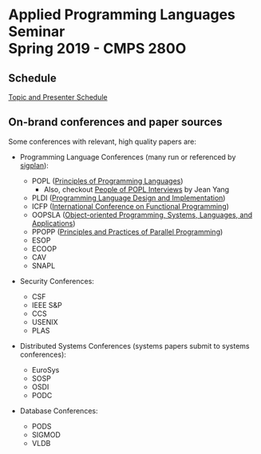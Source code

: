 # Applied Programming Languages Seminar <br/> Spring 2019 - CMPS 280O 

## Schedule
[Topic and Presenter Schedule](https://kohdmonkey.github.io/apl.spring19/schedule)

## On-brand conferences and paper sources
Some conferences with relevant, high quality papers are:

* Programming Language Conferences (many run or referenced by [sigplan][conferences-sigplan]):
    * POPL ([Principles of Programming Languages](https://www.sigplan.org/Conferences/POPL/))
        * Also, checkout [People of POPL Interviews](https://www.cs.cmu.edu/~popl-interviews/about.html) by Jean Yang
    * PLDI   ([Programming Language Design and Implementation](https://www.sigplan.org/Conferences/PLDI/))
    * ICFP   ([International Conference on Functional Programming](https://www.sigplan.org/Conferences/ICFP/))
    * OOPSLA ([Object-oriented Programming, Systems, Languages, and Applications](https://www.sigplan.org/Conferences/OOPSLA/))
    * PPOPP  ([Principles and Practices of Parallel Programming](https://www.sigplan.org/Conferences/PPOPP/))
    * ESOP
    * ECOOP
    * CAV
    * SNAPL
    
* Security Conferences:
    * CSF
    * IEEE S&P
    * CCS
    * USENIX
    * PLAS
    
* Distributed Systems Conferences (systems papers submit to systems conferences):
    * EuroSys
    * SOSP
    * OSDI
    * PODC
    
* Database Conferences:
    * PODS
    * SIGMOD
    * VLDB

[conferences-sigplan]: https://www.sigplan.org/Conferences/
